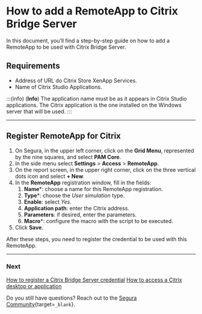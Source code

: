 # How to add a RemoteApp to Citrix Bridge Server

In this document, you’ll find a step-by-step guide on how to add a RemoteApp to be used with Citrix Bridge Server.

## Requirements

* Address of URL do Citrix Store XenApp Services.
* Name of Citrix Studio Applications.

:::(info) (**Info**)
The application name must be as it appears in Citrix Studio applications. The Citrix application is the one installed on the Windows server that will be used.
:::

---
## Register RemoteApp for Citrix

1. On Segura, in the upper left corner, click on the **Grid Menu**, represented by the nine squares, and select **PAM Core**.
2. In the side menu select **Settings** > **Access** > **RemoteApp**.
3. On the report screen, in the upper right corner, click on the three vertical dots icon and select **+ New**.
4. In the **RemoteApp** registration window, fill in the fields:
    1. **Name***: choose a name for this RemoteApp registration.
    2. **Type***: choose the *User simulation* type.
    3. **Enable**: select *Yes*.
    4. **Application path**: enter the Citrix address.
    5. **Parameters**: if desired, enter the parameters.
    6. **Macro***: configure the macro with the script to be executed.
5. Click **Save**.

After these steps, you need to register the credential to be used with this RemoteApp.

---
### Next
[How to register a Citrix Bridge Server credential](/v4/docs/pam-session-how-to-add-a-remoteapp-to-citrix-bridge-server)
[How to access a Citrix desktop or application](/v4/docs/pam-session-how-to-access-a-citrix-desktop-or-application)

Do you still have questions? Reach out to the [Segura Community](https://community.Segura.io/){target=`_blank`}.